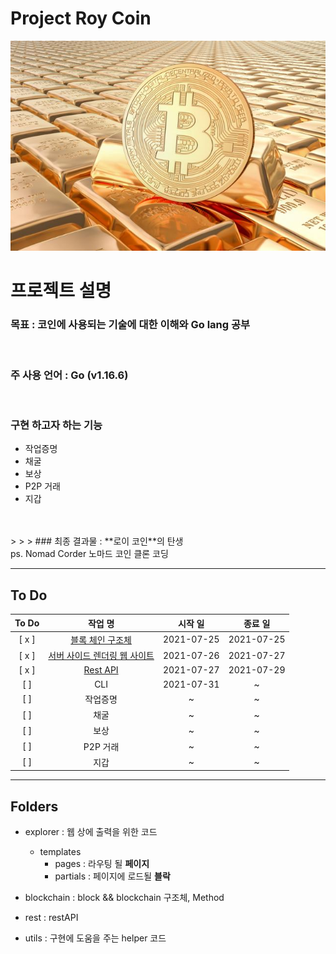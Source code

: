 # Project Roy Coin
![screensh](imgs/coin.jpg)
# 프로젝트 설명
### 목표 : 코인에 사용되는 기술에 대한 이해와 Go lang 공부 
<br>

### 주 사용 언어 : Go (v1.16.6)
<br>

### 구현 하고자 하는 기능
  - 작업증명
  - 채굴
  - 보상
  - P2P 거래
  - 지갑 
<br>
<br>
> > > ### 최종 결과물 :  **로이 코인**의 탄생

<br>
ps. Nomad Corder 노마드 코인 클론 코딩

<br>






------

## To Do


|To Do|작업 명|시작 일|종료 일| 
|:---:|:---:|:---:|:---:| 
|[ x ]|[블록 체인 구조체](https://github.com/abc7468/roycoin/blob/main/blockchain/blockchain.go)|2021-07-25|2021-07-25| 
|[ x ]|[서버 사이드 렌더링 웹 사이트](https://github.com/abc7468/roycoin/tree/main/explorer/templates)|2021-07-26| 2021-07-27 |
|[ x ]|[Rest API](https://github.com/abc7468/roycoin/blob/main/rest/rest.go)| 2021-07-27 | 2021-07-29 |
|[  ]|CLI| 2021-07-31 | ~ |
|[  ]|작업증명| ~ | ~ |
|[  ]|채굴| ~ | ~ |
|[  ]|보상| ~ | ~ |
|[  ]|P2P 거래| ~ | ~ |
|[  ]|지갑| ~ | ~ |


---
## Folders
- explorer : 웹 상에 출력을 위한 코드
  - templates
    - pages : 라우팅 될 **페이지**
    - partials : 페이지에 로드될 **블락** 

- blockchain : block && blockchain 구조체, Method

- rest : restAPI

- utils : 구현에 도움을 주는 helper 코드

